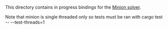 This directory contains in progress bindings for the [Minion solver](https://github.com/minion/minion).


Note that minion is single threaded only so tests must be ran with
cargo test -- --test-threads=1
